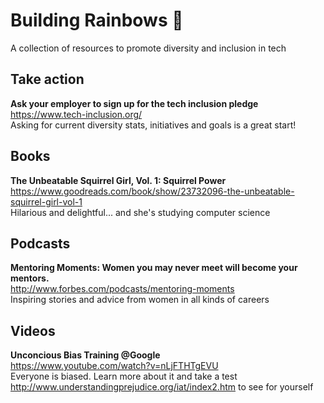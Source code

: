 # Building Rainbows :rainbow:
A collection of resources to promote diversity and inclusion in tech

## Take action
**Ask your employer to sign up for the tech inclusion pledge**  
https://www.tech-inclusion.org/  
Asking for current diversity stats, initiatives and goals is a great start!

## Books
**The Unbeatable Squirrel Girl, Vol. 1: Squirrel Power**  
https://www.goodreads.com/book/show/23732096-the-unbeatable-squirrel-girl-vol-1  
Hilarious and delightful... and she's studying computer science  

## Podcasts
**Mentoring Moments: Women you may never meet will become your mentors.**  
http://www.forbes.com/podcasts/mentoring-moments  
Inspiring stories and advice from women in all kinds of careers  

## Videos
**Unconcious Bias Training @Google**  
https://www.youtube.com/watch?v=nLjFTHTgEVU  
Everyone is biased. Learn more about it and take a test http://www.understandingprejudice.org/iat/index2.htm to see for yourself   
